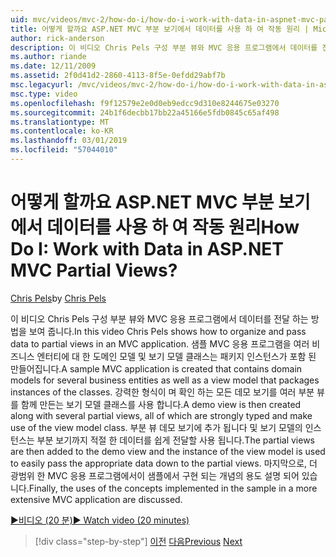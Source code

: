 ```yaml
---
uid: mvc/videos/mvc-2/how-do-i/how-do-i-work-with-data-in-aspnet-mvc-partial-views
title: 어떻게 할까요 ASP.NET MVC 부분 보기에서 데이터를 사용 하 여 작동 원리 | Microsoft 문서
author: rick-anderson
description: 이 비디오 Chris Pels 구성 부분 뷰와 MVC 응용 프로그램에서 데이터를 전달 하는 방법을 보여 줍니다. 샘플 MVC 응용 프로그램 도메인을 포함 하는 중... 만들어집니다.
ms.author: riande
ms.date: 12/11/2009
ms.assetid: 2f0d41d2-2860-4113-8f5e-0efdd29abf7b
msc.legacyurl: /mvc/videos/mvc-2/how-do-i/how-do-i-work-with-data-in-aspnet-mvc-partial-views
msc.type: video
ms.openlocfilehash: f9f12579e2e0d0eb9edcc9d310e8244675e03270
ms.sourcegitcommit: 24b1f6decbb17bb22a45166e5fdb0845c65af498
ms.translationtype: MT
ms.contentlocale: ko-KR
ms.lasthandoff: 03/01/2019
ms.locfileid: "57044010"
---
```

<a name="how-do-i-work-with-data-in-aspnet-mvc-partial-views"></a><span data-ttu-id="a7467-105">어떻게 할까요 ASP.NET MVC 부분 보기에서 데이터를 사용 하 여 작동 원리</span><span class="sxs-lookup"><span data-stu-id="a7467-105">How Do I: Work with Data in ASP.NET MVC Partial Views?</span></span>
====================
<span data-ttu-id="a7467-106">[Chris Pels](https://twitter.com/chrispels)</span><span class="sxs-lookup"><span data-stu-id="a7467-106">by [Chris Pels](https://twitter.com/chrispels)</span></span>

<span data-ttu-id="a7467-107">이 비디오 Chris Pels 구성 부분 뷰와 MVC 응용 프로그램에서 데이터를 전달 하는 방법을 보여 줍니다.</span><span class="sxs-lookup"><span data-stu-id="a7467-107">In this video Chris Pels shows how to organize and pass data to partial views in an MVC application.</span></span> <span data-ttu-id="a7467-108">샘플 MVC 응용 프로그램을 여러 비즈니스 엔터티에 대 한 도메인 모델 및 보기 모델 클래스는 패키지 인스턴스가 포함 된 만들어집니다.</span><span class="sxs-lookup"><span data-stu-id="a7467-108">A sample MVC application is created that contains domain models for several business entities as well as a view model that packages instances of the classes.</span></span> <span data-ttu-id="a7467-109">강력한 형식이 며 확인 하는 모든 데모 보기를 여러 부분 뷰를 함께 만든는 보기 모델 클래스를 사용 합니다.</span><span class="sxs-lookup"><span data-stu-id="a7467-109">A demo view is then created along with several partial views, all of which are strongly typed and make use of the view model class.</span></span> <span data-ttu-id="a7467-110">부분 뷰 데모 보기에 추가 됩니다 및 보기 모델의 인스턴스는 부분 보기까지 적절 한 데이터를 쉽게 전달할 사용 됩니다.</span><span class="sxs-lookup"><span data-stu-id="a7467-110">The partial views are then added to the demo view and the instance of the view model is used to easily pass the appropriate data down to the partial views.</span></span> <span data-ttu-id="a7467-111">마지막으로, 더 광범위 한 MVC 응용 프로그램에서이 샘플에서 구현 되는 개념의 용도 설명 되어 있습니다.</span><span class="sxs-lookup"><span data-stu-id="a7467-111">Finally, the uses of the concepts implemented in the sample in a more extensive MVC application are discussed.</span></span>

[<span data-ttu-id="a7467-112">&#9654;비디오 (20 분)</span><span class="sxs-lookup"><span data-stu-id="a7467-112">&#9654; Watch video (20 minutes)</span></span>](https://channel9.msdn.com/Blogs/ASP-NET-Site-Videos/how-do-i-work-with-data-in-aspnet-mvc-partial-views)

> [!div class="step-by-step"]
> <span data-ttu-id="a7467-113">[이전](how-do-i-return-json-formatted-data-for-an-ajax-call-in-an-aspnet-mvc-web-application.md)
> [다음](how-do-i-implement-view-models-to-manage-data-for-aspnet-mvc-views.md)</span><span class="sxs-lookup"><span data-stu-id="a7467-113">[Previous](how-do-i-return-json-formatted-data-for-an-ajax-call-in-an-aspnet-mvc-web-application.md)
[Next](how-do-i-implement-view-models-to-manage-data-for-aspnet-mvc-views.md)</span></span>
